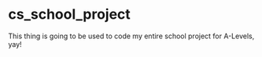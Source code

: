 # cs_school_project
This thing is going to be used to code my entire school project for A-Levels, yay!
